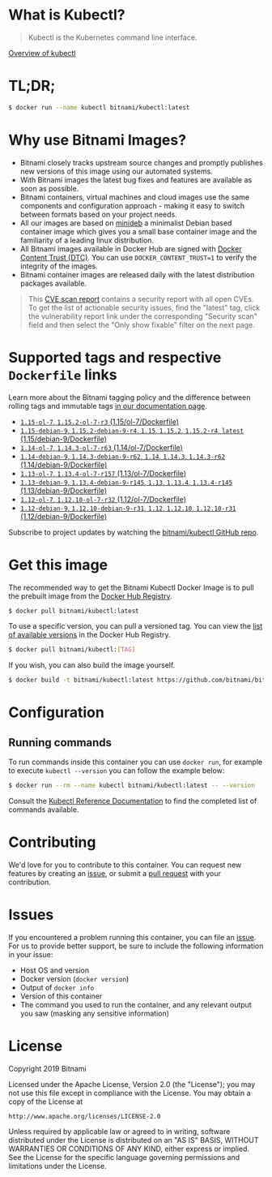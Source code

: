 
# What is Kubectl?

> Kubectl is the Kubernetes command line interface.

[Overview of kubectl](https://kubernetes.io/docs/reference/kubectl/overview/)

# TL;DR;

```bash
$ docker run --name kubectl bitnami/kubectl:latest
```

# Why use Bitnami Images?

* Bitnami closely tracks upstream source changes and promptly publishes new versions of this image using our automated systems.
* With Bitnami images the latest bug fixes and features are available as soon as possible.
* Bitnami containers, virtual machines and cloud images use the same components and configuration approach - making it easy to switch between formats based on your project needs.
* All our images are based on [minideb](https://github.com/bitnami/minideb) a minimalist Debian based container image which gives you a small base container image and the familiarity of a leading linux distribution.
* All Bitnami images available in Docker Hub are signed with [Docker Content Trust (DTC)](https://docs.docker.com/engine/security/trust/content_trust/). You can use `DOCKER_CONTENT_TRUST=1` to verify the integrity of the images.
* Bitnami container images are released daily with the latest distribution packages available.


> This [CVE scan report](https://quay.io/repository/bitnami/kubectl?tab=tags) contains a security report with all open CVEs. To get the list of actionable security issues, find the "latest" tag, click the vulnerability report link under the corresponding "Security scan" field and then select the "Only show fixable" filter on the next page.

# Supported tags and respective `Dockerfile` links

Learn more about the Bitnami tagging policy and the difference between rolling tags and immutable tags [in our documentation page](https://docs.bitnami.com/containers/how-to/understand-rolling-tags-containers/).


* [`1.15-ol-7`, `1.15.2-ol-7-r3` (1.15/ol-7/Dockerfile)](https://github.com/bitnami/bitnami-docker-kubectl/blob/1.15.2-ol-7-r3/1.15/ol-7/Dockerfile)
* [`1.15-debian-9`, `1.15.2-debian-9-r4`, `1.15`, `1.15.2`, `1.15.2-r4`, `latest` (1.15/debian-9/Dockerfile)](https://github.com/bitnami/bitnami-docker-kubectl/blob/1.15.2-debian-9-r4/1.15/debian-9/Dockerfile)
* [`1.14-ol-7`, `1.14.3-ol-7-r63` (1.14/ol-7/Dockerfile)](https://github.com/bitnami/bitnami-docker-kubectl/blob/1.14.3-ol-7-r63/1.14/ol-7/Dockerfile)
* [`1.14-debian-9`, `1.14.3-debian-9-r62`, `1.14`, `1.14.3`, `1.14.3-r62` (1.14/debian-9/Dockerfile)](https://github.com/bitnami/bitnami-docker-kubectl/blob/1.14.3-debian-9-r62/1.14/debian-9/Dockerfile)
* [`1.13-ol-7`, `1.13.4-ol-7-r157` (1.13/ol-7/Dockerfile)](https://github.com/bitnami/bitnami-docker-kubectl/blob/1.13.4-ol-7-r157/1.13/ol-7/Dockerfile)
* [`1.13-debian-9`, `1.13.4-debian-9-r145`, `1.13`, `1.13.4`, `1.13.4-r145` (1.13/debian-9/Dockerfile)](https://github.com/bitnami/bitnami-docker-kubectl/blob/1.13.4-debian-9-r145/1.13/debian-9/Dockerfile)
* [`1.12-ol-7`, `1.12.10-ol-7-r32` (1.12/ol-7/Dockerfile)](https://github.com/bitnami/bitnami-docker-kubectl/blob/1.12.10-ol-7-r32/1.12/ol-7/Dockerfile)
* [`1.12-debian-9`, `1.12.10-debian-9-r31`, `1.12`, `1.12.10`, `1.12.10-r31` (1.12/debian-9/Dockerfile)](https://github.com/bitnami/bitnami-docker-kubectl/blob/1.12.10-debian-9-r31/1.12/debian-9/Dockerfile)

Subscribe to project updates by watching the [bitnami/kubectl GitHub repo](https://github.com/bitnami/bitnami-docker-kubectl).

# Get this image

The recommended way to get the Bitnami Kubectl Docker Image is to pull the prebuilt image from the [Docker Hub Registry](https://hub.docker.com/r/bitnami/kubectl).

```bash
$ docker pull bitnami/kubectl:latest
```

To use a specific version, you can pull a versioned tag. You can view the [list of available versions](https://hub.docker.com/r/bitnami/kubectl/tags/) in the Docker Hub Registry.

```bash
$ docker pull bitnami/kubectl:[TAG]
```

If you wish, you can also build the image yourself.

```bash
$ docker build -t bitnami/kubectl:latest https://github.com/bitnami/bitnami-docker-kubectl.git
```

# Configuration

## Running commands

To run commands inside this container you can use `docker run`, for example to execute `kubectl --version` you can follow the example below:

```bash
$ docker run --rm --name kubectl bitnami/kubectl:latest -- --version
```

Consult the [Kubectl Reference Documentation](https://kubernetes.io/docs/reference/generated/kubectl/kubectl-commands) to find the completed list of commands available.

# Contributing

We'd love for you to contribute to this container. You can request new features by creating an [issue](https://github.com/bitnami/bitnami-docker-kubectl/issues), or submit a [pull request](https://github.com/bitnami/bitnami-docker-kubectl/pulls) with your contribution.

# Issues

If you encountered a problem running this container, you can file an [issue](https://github.com/bitnami/bitnami-docker-kubectl/issues). For us to provide better support, be sure to include the following information in your issue:

- Host OS and version
- Docker version (`docker version`)
- Output of `docker info`
- Version of this container
- The command you used to run the container, and any relevant output you saw (masking any sensitive information)

# License

Copyright 2019 Bitnami

Licensed under the Apache License, Version 2.0 (the "License");
you may not use this file except in compliance with the License.
You may obtain a copy of the License at

    http://www.apache.org/licenses/LICENSE-2.0

Unless required by applicable law or agreed to in writing, software
distributed under the License is distributed on an "AS IS" BASIS,
WITHOUT WARRANTIES OR CONDITIONS OF ANY KIND, either express or implied.
See the License for the specific language governing permissions and
limitations under the License.
